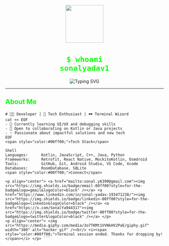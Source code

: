 <p align="center">
  <img src="https://avatars.githubusercontent.com/u/879615838?v=4" width="120" />
</p>

<h1 align="center">
  <code style="color:#00ff00; font-family:monospace;">$ whoami<br/>sonalyadav1</code>
</h1>

<p align="center">
  <img src="https://readme-typing-svg.demolab.com?font=Fira+Code&size=24&pause=500&color=00FF00&width=435&lines=Welcome+to+my+terminal...;Coding+like+a+1337+hacker;>_Stay+curious!" alt="Typing SVG" />
</p>

---

## <span style="color:#00ff00;">About Me</span>

```shell
# 👩‍💻 Developer | 🚀 Tech Enthusiast | 🕶️ Terminal Wizard
cat << EOF
- 🔭 Currently learning UI/UX and debugging skills
- 🤝 Open to collaborating on Kotlin or Java projects
- 💡 Passionate about impactful solutions and new tech
EOF
<span style="color:#00ff00;">Tech Stack</span>

Shell
Languages:      Kotlin, JavaScript, C++, Java, Python
Frameworks:     Retrofit, React Native, MockitoKotlin, Osmdroid
Tools:          GitHub, Git, Android Studio, VS Code, Xcode
Databases:      RoomDatabase, SQLite
<span style="color:#00ff00;">Connect</span>

<p align="center"> <a href="mailto:sonal.y6390@gmail.com"><img src="https://img.shields.io/badge/email-00ff00?style=for-the-badge&logo=gmail&logoColor=black" /></a> <a href="https://www.linkedin.com/in/sonal-yadav-193471238/"><img src="https://img.shields.io/badge/linkedin-00ff00?style=for-the-badge&logo=linkedin&logoColor=black" /></a> <a href="https://x.com/SonalYa944317"><img src="https://img.shields.io/badge/twitter-00ff00?style=for-the-badge&logo=twitter&logoColor=black" /></a> </p>
<p align="center"> <img src="https://media.giphy.com/media/3o7TKMt1VVNkHV2PaE/giphy.gif" width="300" alt="hacker gif" /><br/> <i><span style="color:#00ff00;">Terminal session ended. Thanks for dropping by!</span></i> </p> ```
